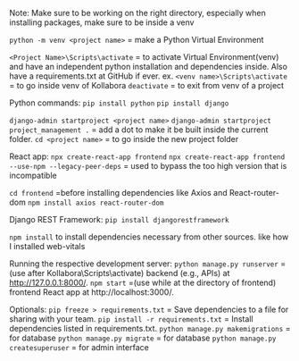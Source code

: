 Note: Make sure to be working on the right directory, especially when installing packages, make sure to be inside a venv

`python -m venv <project name>` = make a Python Virtual Environment

`<Project Name>\Scripts\activate` = to activate Virtual Environment(venv) and have an independent python installation and dependencies inside. Also have a requirements.txt at GitHub if ever.
ex.
`<venv name>\Scripts\activate` = to go inside venv of Kollabora
`deactivate` = to exit from venv of a project

Python commands:
`pip install python`
`pip install django`

`django-admin startproject <project name>` 
`django-admin startproject project_management .` = add a dot to make it be built inside the current folder.
`cd <project name>` = to go inside the new project folder

React app:
`npx create-react-app frontend`
`npx create-react-app frontend --use-npm --legacy-peer-deps` = used to bypass the too high version that is incompatible 

`cd frontend` =before installing dependencies like Axios and React-router-dom
`npm install axios react-router-dom`

Django REST Framework:
`pip install djangorestframework`

`npm install` to install dependencies necessary from other sources.
like how I installed web-vitals

Running the respective development server:
`python manage.py runserver` = (use after Kollabora\Scripts\activate) backend (e.g., APIs) at http://127.0.0.1:8000/.
`npm start` =(use while at the directory of frontend) frontend React app at http://localhost:3000/.

Optionals:
`pip freeze > requirements.txt`    = Save dependencies to a file for sharing with your team.
`pip install -r requirements.txt` = Install dependencies listed in requirements.txt.
`python manage.py makemigrations` = for database
`python manage.py migrate` = for database
`python manage.py createsuperuser` = for admin interface
